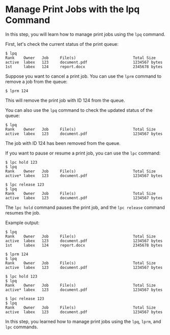 # Manage Print Jobs with the lpq Command

In this step, you will learn how to manage print jobs using the `lpq` command.

First, let's check the current status of the print queue:

```
$ lpq
Rank    Owner   Job     File(s)                         Total Size
active  labex   123     document.pdf                    1234567 bytes
1st     labex   124     report.docx                     2345678 bytes
```

Suppose you want to cancel a print job. You can use the `lprm` command to remove a job from the queue:

```
$ lprm 124
```

This will remove the print job with ID 124 from the queue.

You can also use the `lpq` command to check the updated status of the queue:

```
$ lpq
Rank    Owner   Job     File(s)                         Total Size
active  labex   123     document.pdf                    1234567 bytes
```

The job with ID 124 has been removed from the queue.

If you want to pause or resume a print job, you can use the `lpc` command:

```
$ lpc hold 123
$ lpq
Rank    Owner   Job     File(s)                         Total Size
active* labex   123     document.pdf                    1234567 bytes

$ lpc release 123
$ lpq
Rank    Owner   Job     File(s)                         Total Size
active  labex   123     document.pdf                    1234567 bytes
```

The `lpc hold` command pauses the print job, and the `lpc release` command resumes the job.

Example output:

```
$ lpq
Rank    Owner   Job     File(s)                         Total Size
active  labex   123     document.pdf                    1234567 bytes
1st     labex   124     report.docx                     2345678 bytes

$ lprm 124
$ lpq
Rank    Owner   Job     File(s)                         Total Size
active  labex   123     document.pdf                    1234567 bytes

$ lpc hold 123
$ lpq
Rank    Owner   Job     File(s)                         Total Size
active* labex   123     document.pdf                    1234567 bytes

$ lpc release 123
$ lpq
Rank    Owner   Job     File(s)                         Total Size
active  labex   123     document.pdf                    1234567 bytes
```

In this step, you learned how to manage print jobs using the `lpq`, `lprm`, and `lpc` commands.
